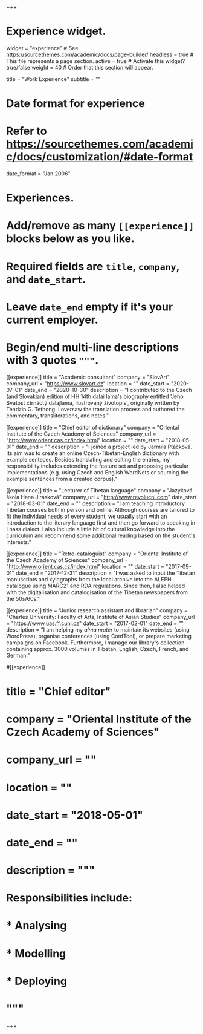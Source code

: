 +++
# Experience widget.
widget = "experience"  # See https://sourcethemes.com/academic/docs/page-builder/
headless = true  # This file represents a page section.
active = true  # Activate this widget? true/false
weight = 40  # Order that this section will appear.

title = "Work Experience"
subtitle = ""

# Date format for experience
#   Refer to https://sourcethemes.com/academic/docs/customization/#date-format
date_format = "Jan 2006"

# Experiences.
#   Add/remove as many `[[experience]]` blocks below as you like.
#   Required fields are `title`, `company`, and `date_start`.
#   Leave `date_end` empty if it's your current employer.
#   Begin/end multi-line descriptions with 3 quotes `"""`.
[[experience]]
  title = "Academic consultant"
  company = "SlovArt"
  company_url = "https://www.slovart.cz"
  location = ""
  date_start = "2020-07-01"
  date_end = "2020-10-30"
  description = "I contributed to the Czech (and Slovakian) edition of HH 14th dalai lama's biography entitled 'Jeho Svatost čtrnáctý dalajlama, ilustrovaný životopis', originally written by Tendzin G. Tethong. I oversaw the translation process and authored the commentary, transliterations, and notes."

[[experience]]
  title = "Chief editor of dictionary"
  company = "Oriental Institute of the Czech Academy of Sciences"
  company_url = "http://www.orient.cas.cz/index.html"
  location = ""
  date_start = "2018-05-01"
  date_end = ""
  description = "I joined a project led by Jarmila Ptáčková. Its aim was to create an online Czech-Tibetan-English dictionary with example senteces. Besides translating and editing the entries, my responsibility includes extending the feature set and proposing particular implementations (e.g. using Czech and English WordNets or sourcing the example sentences from a created corpus)."

[[experience]]
  title = "Lecturer of Tibetan language"
  company = "Jazyková škola Hana Jirásková"
  company_url = "http://www.revolucni.com"
  date_start = "2018-03-01"
  date_end = ""
  description = "I am teaching introductory Tibetan courses both in person and online. Although courses are tailored to fit the individual needs of every student, we usually start with an introduction to the literary language first and then go forward to speaking in Lhasa dialect. I also include a little bit of cultural knowledge into the curriculum and recommend some additional reading based on the student's interests."

[[experience]]
  title = "Retro-cataloguist"
  company = "Oriental Institute of the Czech Academy of Sciences"
  company_url = "http://www.orient.cas.cz/index.html"
  location = ""
  date_start = "2017-09-01"
  date_end = "2017-12-31"
  description = "I was asked to input the Tibetan manuscripts and xylographs from the local archive into the ALEPH catalogue using MARC21 and RDA regulations. Since then, I also helped with the digitalisation and catalogisation of the Tibetan newspapers from the 50s/60s."

[[experience]]
  title = "Junior research assistant and librarian"
  company = "Charles University: Faculty of Arts, Institute of Asian Studies"
  company_url = "https://www.uas.ff.cuni.cz"
  date_start = "2017-02-01"
  date_end = ""
  description = "I am helping my *alma mater* to maintain its websites (using WordPress), organise conferences (using ConfTool), or prepare marketing campaigns on Facebook. Furthermore, I manage our library's collection containing approx. 3000 volumes in Tibetan, English, Czech, French, and German."

#[[experience]]
#  title = "Chief editor"
#  company = "Oriental Institute of the Czech Academy of Sciences"
#  company_url = ""
#  location = ""
#  date_start = "2018-05-01"
#  date_end = ""
#  description = """
#  Responsibilities include:
#
#  * Analysing
#  * Modelling
#  * Deploying
#  """

+++
